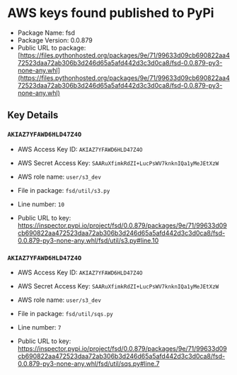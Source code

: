 # AWS keys found published to PyPi

* Package Name: fsd
* Package Version: 0.0.879
* Public URL to package: [https://files.pythonhosted.org/packages/9e/71/99633d09cb690822aa472523daa72ab306b3d246d65a5afd442d3c3d0ca8/fsd-0.0.879-py3-none-any.whl](https://files.pythonhosted.org/packages/9e/71/99633d09cb690822aa472523daa72ab306b3d246d65a5afd442d3c3d0ca8/fsd-0.0.879-py3-none-any.whl)

## Key Details

### `AKIAZ7YFAWD6HLD47Z4O`

* AWS Access Key ID: `AKIAZ7YFAWD6HLD47Z4O`
* AWS Secret Access Key: `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` 
* AWS role name: `user/s3_dev`
* File in package: `fsd/util/s3.py`
* Line number: `10`

* Public URL to key: https://inspector.pypi.io/project/fsd/0.0.879/packages/9e/71/99633d09cb690822aa472523daa72ab306b3d246d65a5afd442d3c3d0ca8/fsd-0.0.879-py3-none-any.whl/fsd/util/s3.py#line.10



### `AKIAZ7YFAWD6HLD47Z4O`

* AWS Access Key ID: `AKIAZ7YFAWD6HLD47Z4O`
* AWS Secret Access Key: `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` 
* AWS role name: `user/s3_dev`
* File in package: `fsd/util/sqs.py`
* Line number: `7`

* Public URL to key: https://inspector.pypi.io/project/fsd/0.0.879/packages/9e/71/99633d09cb690822aa472523daa72ab306b3d246d65a5afd442d3c3d0ca8/fsd-0.0.879-py3-none-any.whl/fsd/util/sqs.py#line.7


